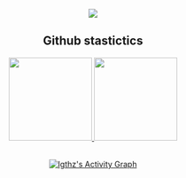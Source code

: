 
<p align="center">
  <a href="https://github.com/Igthz">
    <img src="https://discord.c99.nl/widget/theme-1/972312127551471616.png"/>
     </a>
  </div>
  
<h2 align="center">Github stastictics</h2>

<div align="center">
  <a href="https://github.com/liethneto">
    <img height="150em" src="https://github-readme-stats.vercel.app/api?username=Igthz&count_private=true&include_all_commits=true&show_icons=true&theme=dark&hide_border=false&show_owner=true"/>
    <img height="150em" src="https://github-readme-stats.vercel.app/api/top-langs/?username=Igthz&theme=dark&hide_border=false&&layout=compact"/>
  </a>
</p><br>
<a href="https://github.com/Igthz""> <img alt="Igthz's Activity Graph" src="https://activity-graph.herokuapp.com/graph?username=Igthz&bg_color=0D1117&color=eca15b&line=eca15b&point=FFFFFF&hide_border=true" /></a>
